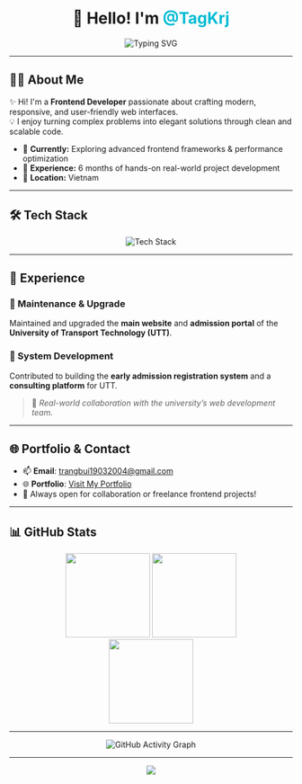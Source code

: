 <!-- README.md with animated and styled layout for GitHub Profile -->
<!-- Uses shields.io and GitHub stats for dynamic content -->

<h1 align="center">👋 Hello! I'm <span style="color:#00bcd4">@TagKrj</span></h1>

<p align="center">
  <img src="https://readme-typing-svg.herokuapp.com/?lines=Frontend+Developer;Lover+of+Clean+UI/UX;Always+Learning+New+Techs&center=true&width=500&height=45&color=00bcd4&vCenter=true" alt="Typing SVG" />
</p>

---

## 🧑‍💻 About Me

✨ Hi! I'm a <strong>Frontend Developer</strong> passionate about crafting modern, responsive, and user-friendly web interfaces.  
💡 I enjoy turning complex problems into elegant solutions through clean and scalable code.

- 🌱 <strong>Currently:</strong> Exploring advanced frontend frameworks & performance optimization  
- 🏫 <strong>Experience:</strong> 6 months of hands-on real-world project development  
- 📍 <strong>Location:</strong> Vietnam

---

## 🛠️ Tech Stack

<div align="center">
  <img src="https://skillicons.dev/icons?i=html,css,js,react,vite,tailwind,scss,figma,postman,vscode" alt="Tech Stack" />
</div>

---

## 💼 Experience

### 🔧 Maintenance & Upgrade
Maintained and upgraded the <strong>main website</strong> and <strong>admission portal</strong> of the <strong>University of Transport Technology (UTT)</strong>.

### 🧩 System Development
Contributed to building the <strong>early admission registration system</strong> and a <strong>consulting platform</strong> for UTT.  

> 🏫 <i>Real-world collaboration with the university’s web development team.</i>

---

## 🌐 Portfolio & Contact

- 📫 **Email**: [trangbui19032004@gmail.com](mailto:trangbui19032004@gmail.com)  
- 🌐 **Portfolio**: [Visit My Portfolio](https://portfolio-two-cyan-15.vercel.app/)  
- 💬 Always open for collaboration or freelance frontend projects!

---

## 📊 GitHub Stats

<div align="center">
  <img src="https://github-readme-stats.vercel.app/api?username=TagKrj&show_icons=true&theme=tokyonight&hide_title=true" height="150" />
  <img src="https://github-readme-streak-stats.herokuapp.com/?user=TagKrj&theme=tokyonight" height="150" />
</div>

<div align="center">
  <img src="https://github-readme-stats.vercel.app/api/top-langs/?username=TagKrj&layout=compact&theme=tokyonight&hide_title=true" height="150" />
</div>

---

<p align="center">
  <img src="https://activity-graph.herokuapp.com/graph?username=TagKrj&theme=react-dark&hide_border=true&area=true" alt="GitHub Activity Graph" />
</p>

---

<p align="center">
  <img src="https://capsule-render.vercel.app/api?type=waving&color=00bcd4&height=150&section=footer" />
</p>
